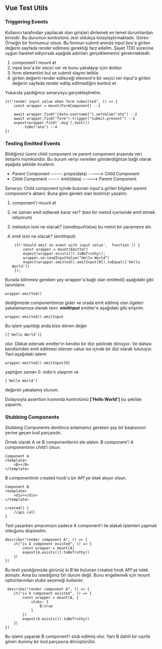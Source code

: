 ## Vue Test Utils
### Triggering Events
Kullanıcı tarafından yapılacak olan girişleri dinlemek en temel durumlardan birisidir. Bu durumun kontrolünü Jest oldukça kolaylaştırmaktadır.
Görev:
Örneğin bir formumuz olsun. Bu formun submit anında input box'a girilen değerin sayfada render edilmesi gerektiği farz edelim. Şayet TDD sürecine uygun hareket ediyorsak aşağıda adımları gerçeklememiz gerekmektedir.

1. component'i mount et
2. input box'a bir seçici ver ve bunu yakalayıp içini doldur.
3. form elementini bul ve submit olayını tetikle
4. girilen değerin render edileceği element'e bir seçici ver input'a girilen değerin sayfada render edilip edilmediğini kontrol et

Yukarıda yazdığımız senaryoyu gerçekleştirelim.

    it("render input value when form submitted", () => {
	    const wrapper = mount(FormComponent) --1
	    
	    await wrapper.find("[data-username]").setValue("ata") --2
	    await wrapper.find("form").trigger("submit.prevent") --3
		expext(wrapper.find('.msg').text())
			.toBe("ata") --4
    })
### Testing Emitted Events
Bildiğimiz üzere child component ve parent component arasında veri iletişimi mümkündür. Bu durum veriyi nereden gönderdiğinize bağlı olarak aşağıda şekilde incelenir.

- Parent Component  ------ props(data)  -----> Child Component
- Child Component    ------  emit(data)   -----> Parent Component

Senaryo:
Child component içinde bulunan input'a girilen bilgileri parent component'e aktarır. Buna göre gerekli olan testimizi yazalım.

1. component'i mount et
2. ne zaman emit edilecek karar ver? (ben bir metod içerisinde emit etmek istiyorum)
3. metodun ismi ne olacak? (sendInputValue) bu metot bir parametre alır.
4. emit ismi ne olacak? (emitInput)


	    it('should emit an event with input value',  function () {  
		    const wrapper = mount(Emitter)
		    expect(wrapper.exists()).toBeTruthy();
		    wrapper.vm.sendInputValue("Hello World")
		    expect(wrapper.emitted().emitInput[0]).toEqual(['Hello World'])
	    });

Burada bilinmesi gereken şey wrapper'a bağlı olan emitted() aşağıdaki gibi tanımlanır.

    wrapper.emitted()
dediğimizde componentimize gider ve orada emit edilmiş olan ögeleri yakalamamıza olanak tanır. ***emitInput*** emitter'e aşağıdaki gibi erişirim.

    wrapper.emitted().emitInput
Bu işlem yapıldığı anda bize dönen değer

    [['Hello World']]
olur.
Dikkat edersek emitter'in kendisi bir dizi şeklinde dönüyor. Ve dahası kendisinden emit edilmesi istenen value ise içinde bir dizi olarak tutuluyor. Yani aşağıdaki işlemi

    wrapper.emitted().emitInput[0]
yaptığım zaman 0. indis'e ulaşırım ve

    ['Hello World']
değerini yakalamış olurum.

Dolayısıyla assertion kısmında kontrolümü **['Hello World']** bu şekilde yaparım.

### Stubbing Components
Stubbing Components denilince anlamamız gereken şey bir başkasının yerine geçen kod parçasıdır.

Örnek olarak A ve B componentlerini ele alalım. B component'i A componentinin child'i olsun.

    Component A
    <template>
	    <B></B>
    </template>

B componentinin created hook'u bir API'ye istek atıyor olsun.

    Component B
    <template>
	    <div></div>
    </template>
    
    created() {
	    //api call
    }

Test yazarken amacımızın sadece A component'i ile alakalı işlemleri yapmak olduğunu düşünelim.


    describe("render component A", () => {
	    it("is A component existed", () => {
		    const wrapper = mount(A)
		    expext(A.exists()).toBeTruthy()
	    })
    })
Bu testi yazdığımızda görürüz ki B'de bulunan created hook API'ye istek atmıştır. Ama bu istediğimiz bir durum değil. Bunu engellemek için mount optionlarından stubs seçeneği kullanılır.

     describe("render component A", () => {
	    it("is A component existed", () => {
		    const wrapper = mount(A, {
			    stubs: {
				    B:true
			    }
		    })
		    expext(A.exists()).toBeTruthy()
	    })
    })
Bu işlemi yaparak B component'i stub edilmiş olur. Yani B dahili bir vazife gören dummy bir kod parçasına dönüştürülür.
